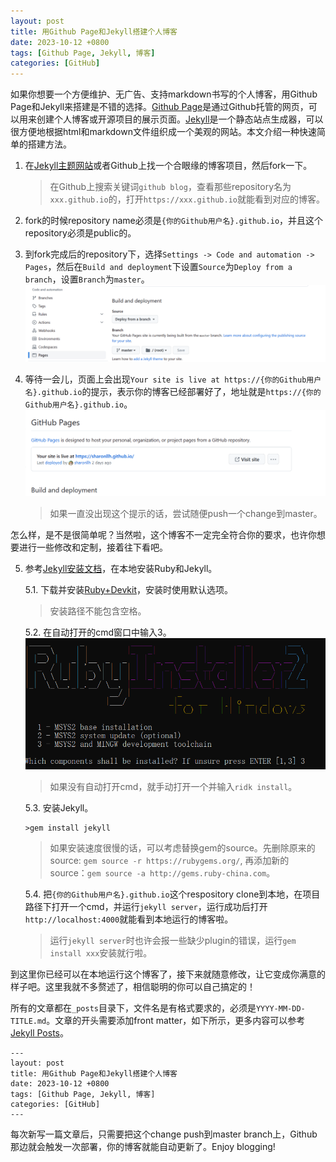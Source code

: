 ```yaml
---
layout: post
title: 用Github Page和Jekyll搭建个人博客
date: 2023-10-12 +0800
tags: [Github Page, Jekyll, 博客]
categories: [GitHub]
---
```


如果你想要一个方便维护、无广告、支持markdown书写的个人博客，用Github Page和Jekyll来搭建是不错的选择。[Github Page](https://docs.github.com/en/pages/quickstart)是通过Github托管的网页，可以用来创建个人博客或开源项目的展示页面。[Jekyll](https://jekyllrb.com/)是一个静态站点生成器，可以很方便地根据html和markdown文件组织成一个美观的网站。本文介绍一种快速简单的搭建方法。

1. 在[Jekyll主题网站](http://jekyllthemes.org/themes/mundana-jekyll-theme/)或者Github上找一个合眼缘的博客项目，然后fork一下。
    > 在Github上搜索关键词`github blog`，查看那些repository名为`xxx.github.io`的，打开`https://xxx.github.io`就能看到对应的博客。

2. fork的时候repository name必须是`{你的Github用户名}.github.io`，并且这个repository必须是public的。

3. 到fork完成后的repository下，选择`Settings -> Code and automation -> Pages`，然后在`Build and deployment`下设置`Source`为`Deploy from a branch`，设置`Branch`为`master`。
![BuildAndDeployment](/assets/img/GithubPageBlog_BuildAndDeployment.png)

4. 等待一会儿，页面上会出现`Your site is live at https://{你的Github用户名}.github.io`的提示，表示你的博客已经部署好了，地址就是`https://{你的Github用户名}.github.io`。
![SiteReady](/assets/img/GithubPageBlog_SiteReady.png)
    >如果一直没出现这个提示的话，尝试随便push一个change到master。

怎么样，是不是很简单呢？当然啦，这个博客不一定完全符合你的要求，也许你想要进行一些修改和定制，接着往下看吧。

5. 参考[Jekyll安装文档]((https://jekyllrb.com/docs/installation/))，在本地安装Ruby和Jekyll。

    5.1. 下载并安装[Ruby+Devkit](https://rubyinstaller.org/downloads/)，安装时使用默认选项。
    >安装路径不能包含空格。

    5.2. 在自动打开的cmd窗口中输入3。
    ![InstallRuby](/assets/img/GithubPageBlog_InstallRuby.png)
    >如果没有自动打开cmd，就手动打开一个并输入`ridk install`。

    5.3. 安装Jekyll。
    ```
    >gem install jekyll
    ```
    >如果安装速度很慢的话，可以考虑替换gem的source。先删除原来的source: `gem source -r https://rubygems.org/`, 再添加新的source：`gem source -a http://gems.ruby-china.com`。

    5.4. 把`{你的Github用户名}.github.io`这个respository clone到本地，在项目路径下打开一个cmd，并运行`jekyll server`，运行成功后打开`http://localhost:4000`就能看到本地运行的博客啦。
    >运行`jekyll server`时也许会报一些缺少plugin的错误，运行`gem install xxx`安装就行啦。

到这里你已经可以在本地运行这个博客了，接下来就随意修改，让它变成你满意的样子吧。这里我就不多赘述了，相信聪明的你可以自己搞定的！

所有的文章都在`_posts`目录下，文件名是有格式要求的，必须是`YYYY-MM-DD-TITLE.md`。文章的开头需要添加front matter，如下所示，更多内容可以参考[Jekyll Posts](https://jekyllrb.com/docs/posts/)。

```
---
layout: post
title: 用Github Page和Jekyll搭建个人博客
date: 2023-10-12 +0800
tags: [Github Page, Jekyll, 博客]
categories: [GitHub]
---
```

每次新写一篇文章后，只需要把这个change push到master branch上，Github那边就会触发一次部署，你的博客就能自动更新了。Enjoy blogging!